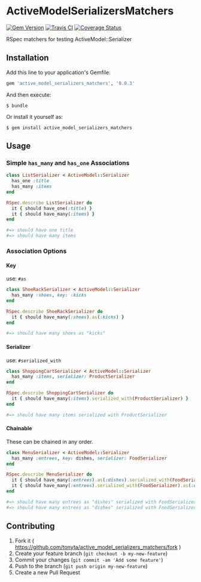 # ActiveModelSerializersMatchers

[![Gem Version][gem_version_badge]][rubygems]
[![Travis CI][travis_badge]][travis]
[![Coverage Status][coverage_badge]][coverage]

RSpec matchers for testing ActiveModel::Serializer

## Installation

Add this line to your application's Gemfile:

```ruby
gem 'active_model_serializers_matchers', '0.0.3'
```

And then execute:

    $ bundle

Or install it yourself as:

    $ gem install active_model_serializers_matchers

## Usage
### Simple `has_many` and `has_one` Associations
``` ruby
class ListSerializer < ActiveModel::Serializer
  has_one :title
  has_many :items
end

RSpec.describe ListSerializer do
  it { should have_one(:title) }
  it { should have_many(:items) }
end

#=> should have one title
#=> should have many items
```

### Association Options
#### Key
use: `#as`
``` ruby
class ShoeRackSerializer < ActiveModel::Serializer
  has_many :shoes, key: :kicks
end

RSpec.describe ShoeRackSerializer do
  it { should have_many(:shoes).as(:kicks) }
end

#=> should have many shoes as "kicks"
```
#### Serializer
use: `#serialized_with`
``` ruby
class ShoppingCartSerializer < ActiveModel::Serializer
  has_many :items, serializer: ProductSerializer
end

RSpec.describe ShoppingCartSerializer do
  it { should have_many(:items).serialized_with(ProductSerializer) }
end

#=> should have many items serialized with ProductSerializer
```
#### Chainable
These can be chained in any order.
``` ruby
class MenuSerializer < ActiveModel::Serializer
  has_many :entrees, key: dishes, serializer: FoodSerializer
end

RSpec.describe MenuSerializer do
  it { should have_many(:entrees).as(:dishes).serialized_with(FoodSerializer) }
  it { should have_many(:entrees).serialized_with(FoodSerializer).as(:dishes) }
end

#=> should have many entrees as "dishes" serialized with FoodSerializer
#=> should have many entrees as "dishes" serialized with FoodSerializer
```

## Contributing

1. Fork it ( https://github.com/tonyta/active_model_serializers_matchers/fork )
2. Create your feature branch (`git checkout -b my-new-feature`)
3. Commit your changes (`git commit -am 'Add some feature'`)
4. Push to the branch (`git push origin my-new-feature`)
5. Create a new Pull Request

[gem_version_badge]: http://img.shields.io/gem/v/active_model_serializers_matchers.svg?style=flat
[rubygems]: http://rubygems.org/gems/active_model_serializers_matchers

[travis_badge]: http://img.shields.io/travis/tonyta/active_model_serializers_matchers.svg?style=flat
[travis]: https://travis-ci.org/tonyta/active_model_serializers_matchers

[coverage_badge]: https://img.shields.io/coveralls/tonyta/active_model_serializers_matchers.svg?style=flat
[coverage]: https://coveralls.io/r/tonyta/active_model_serializers_matchers?branch=objectify-association-matchers
